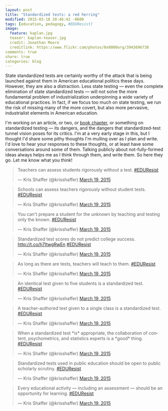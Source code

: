 ```yaml
---
layout: post
title: "Standardized tests: a red herring"
modified: 2015-03-18 20:46:42 -0600
tags: [education, pedagogy, #EDUResist]
image:
  feature: kaplan.jpg
  teaser: kaplan-teaser.jpg
  credit: Jonathan Moore
  creditlink: https://www.flickr.com/photos/0x0000org/3943696738
comments: true
share: true
categories: blog
---
```


State standardized tests are certainly worthy of the attack that is being launched against them in American educational politics these days. However, they are also a distraction. Less state testing — even the complete elimination of state standardized tests — will not solve the more fundamental problem of industrialization underpinning a wide variety of educational practices. In fact, if we focus too much on state testing, we run the risk of missing many of the more covert, but also more pervasive, industrialist elements in American education.

I'm working on an article, or two, or [book chapter](http://kris.shaffermusic.com/2015/01/im-writing-a-book-dot-dot-dot-i-think/), or something on standardized testing — its dangers, and the dangers that standardized-test tunnel vision poses for its critics. I'm at a very early stage in this, but I thought I'd share some pithy thoughts I'm mulling over as I plan and write. I'd love to hear your responses to these thoughts, or at least have some conversations around some of them. Talking publicly about not-fully-formed ideas always helps me as I think through them, and write them. So here they go. Let me know what you think!

<blockquote class="twitter-tweet" lang="en"><p>Teachers can assess students rigorously without a test. <a href="https://twitter.com/hashtag/EDUResist?src=hash">#EDUResist</a></p>&mdash; Kris Shaffer (@krisshaffer) <a href="https://twitter.com/krisshaffer/status/578391225817964545">March 19, 2015</a></blockquote>
<script async src="//platform.twitter.com/widgets.js" charset="utf-8"></script>

<blockquote class="twitter-tweet" lang="en"><p>Schools can assess teachers rigorously without student tests. <a href="https://twitter.com/hashtag/EDUResist?src=hash">#EDUResist</a></p>&mdash; Kris Shaffer (@krisshaffer) <a href="https://twitter.com/krisshaffer/status/578391320437211136">March 19, 2015</a></blockquote>
<script async src="//platform.twitter.com/widgets.js" charset="utf-8"></script>

<blockquote class="twitter-tweet" lang="en"><p>You can&#39;t prepare a student for the unknown by teaching and testing only the known. <a href="https://twitter.com/hashtag/EDUResist?src=hash">#EDUResist</a></p>&mdash; Kris Shaffer (@krisshaffer) <a href="https://twitter.com/krisshaffer/status/578391588629442560">March 19, 2015</a></blockquote>
<script async src="//platform.twitter.com/widgets.js" charset="utf-8"></script>

<blockquote class="twitter-tweet" lang="en"><p>Standardized test scores do not predict college success. <a href="http://t.co/h7ItwgRwEn">http://t.co/h7ItwgRwEn</a> <a href="https://twitter.com/hashtag/EDUResist?src=hash">#EDUResist</a></p>&mdash; Kris Shaffer (@krisshaffer) <a href="https://twitter.com/krisshaffer/status/578392330262089728">March 19, 2015</a></blockquote>
<script async src="//platform.twitter.com/widgets.js" charset="utf-8"></script>

<blockquote class="twitter-tweet" lang="en"><p>As long as there are tests, teachers will teach to them. <a href="https://twitter.com/hashtag/EDUResist?src=hash">#EDUResist</a></p>&mdash; Kris Shaffer (@krisshaffer) <a href="https://twitter.com/krisshaffer/status/578392485300342784">March 19, 2015</a></blockquote>
<script async src="//platform.twitter.com/widgets.js" charset="utf-8"></script>

<blockquote class="twitter-tweet" lang="en"><p>An identical test given to five students is a standardized test. <a href="https://twitter.com/hashtag/EDUResist?src=hash">#EDUResist</a></p>&mdash; Kris Shaffer (@krisshaffer) <a href="https://twitter.com/krisshaffer/status/578392642158874624">March 19, 2015</a></blockquote>
<script async src="//platform.twitter.com/widgets.js" charset="utf-8"></script>

<blockquote class="twitter-tweet" lang="en"><p>A teacher-authored test given to a single class is a standardized test. <a href="https://twitter.com/hashtag/EDUResist?src=hash">#EDUResist</a></p>&mdash; Kris Shaffer (@krisshaffer) <a href="https://twitter.com/krisshaffer/status/578392810530820096">March 19, 2015</a></blockquote>
<script async src="//platform.twitter.com/widgets.js" charset="utf-8"></script>

<blockquote class="twitter-tweet" lang="en"><p>When a standardized test *is* appropriate, the collaboration of content, psychometrics, and statistics experts is a *good* thing. <a href="https://twitter.com/hashtag/EDUResist?src=hash">#EDUResist</a></p>&mdash; Kris Shaffer (@krisshaffer) <a href="https://twitter.com/krisshaffer/status/578393143453749248">March 19, 2015</a></blockquote>
<script async src="//platform.twitter.com/widgets.js" charset="utf-8"></script>

<blockquote class="twitter-tweet" lang="en"><p>Standardized tests used in public education should be open to public scholarly scrutiny. <a href="https://twitter.com/hashtag/EDUResist?src=hash">#EDUResist</a></p>&mdash; Kris Shaffer (@krisshaffer) <a href="https://twitter.com/krisshaffer/status/578393413491425281">March 19, 2015</a></blockquote>
<script async src="//platform.twitter.com/widgets.js" charset="utf-8"></script>

<blockquote class="twitter-tweet" lang="en"><p>Every educational activity — including an assessment — should be an opportunity for learning. <a href="https://twitter.com/hashtag/EDUResist?src=hash">#EDUResist</a></p>&mdash; Kris Shaffer (@krisshaffer) <a href="https://twitter.com/krisshaffer/status/578393556462624770">March 19, 2015</a></blockquote>
<script async src="//platform.twitter.com/widgets.js" charset="utf-8"></script>